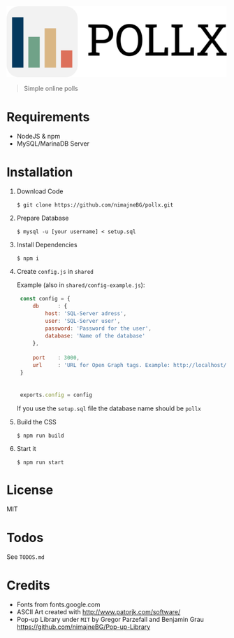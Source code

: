 ![POLLX](src/logo/logo-with-text.png)

> Simple online polls

# Requirements

- NodeJS & npm
- MySQL/MarinaDB Server

# Installation

1. Download Code
   ```shell
   $ git clone https://github.com/nimajneBG/pollx.git
   ```
2. Prepare Database
   ```shell
   $ mysql -u [your username] < setup.sql
   ```
3. Install Dependencies
   ```shell
   $ npm i
   ```
4. Create `config.js` in `shared`

   Example (also in `shared/config-example.js`):
   ```js
    const config = {
        db      : {
            host: 'SQL-Server adress',
            user: 'SQL-Server user',
            password: 'Password for the user',
            database: 'Name of the database'
        },

        port    : 3000,
        url     : 'URL for Open Graph tags. Example: http://localhost/'
    }


    exports.config = config
   ```
   If you use the `setup.sql` file the database name should be `pollx`
5. Build the CSS
   ```shell
   $ npm run build
   ```
6. Start it
   ```shell
   $ npm run start
   ```

# License 
MIT

# Todos

See `TODOS.md`

# Credits

- Fonts from fonts.google.com
- ASCII Art created with http://www.patorjk.com/software/
- Pop-up Library under `MIT` by Gregor Parzefall and Benjamin Grau https://github.com/nimajneBG/Pop-up-Library
